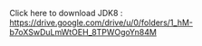 Click here to download JDK8 : <a href= "https://drive.google.com/drive/u/0/folders/1_hM-b7oXSwDuLmWtOEH_8TPWOgoYn84M">https://drive.google.com/drive/u/0/folders/1_hM-b7oXSwDuLmWtOEH_8TPWOgoYn84M</a>
